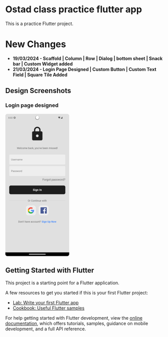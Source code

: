 # Ostad class practice flutter app

This is a practice Flutter project.

# New Changes

* **19/03/2024 - Scaffold | Column | Row | Dialog | bottom sheet | Snack bar | Custom Widget added**
* **21/03/2024 - Login Page Designed | Custom Button | Custom Text Field | Square Tile Added**

## **Design Screenshots**

### **Login page designed**

<img alt="User Login Page" src="https://github.com/DarkEye42/Ostad-Class_practice_flutter_app/blob/master/images/screenshot.png" title="Flutter Simple Login" width="200"/>

## Getting Started with Flutter

This project is a starting point for a Flutter application.

A few resources to get you started if this is your first Flutter project:

- [Lab: Write your first Flutter app](https://docs.flutter.dev/get-started/codelab)
- [Cookbook: Useful Flutter samples](https://docs.flutter.dev/cookbook)

For help getting started with Flutter development, view the
[online documentation](https://docs.flutter.dev/), which offers tutorials,
samples, guidance on mobile development, and a full API reference.
